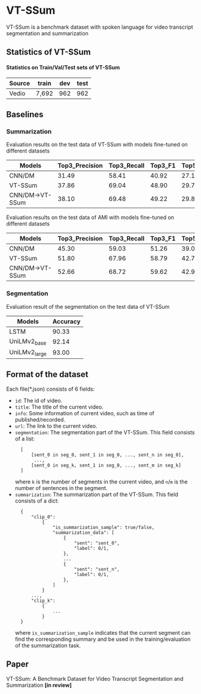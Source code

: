 # VT-SSum

VT-SSum is a benchmark dataset with spoken language for video transcript segmentation and summarization


## Statistics of VT-SSum
#### Statistics on Train/Val/Test sets of VT-SSum
| Source                        | train    | dev   | test |
|-------------------------------|----------|-------|------|
| Vedio                         | 7,692    | 962   | 962  |


<!-- #### Data statistics of VT-SSum in video-level
| Dataset                        | Avg.slides    | Avg.sents   | Avg.words |
|--------------------------------|---------------|-------------|-----------|
| VT-SSum                        | 33.3          | 293.1       | 4,208.1    |

#### Data statistics of VT-SSum in page-level compared with CNN/DM
| Dataset                        | Samples    | Avg.sents   | Avg.words |
|--------------------------------|------------|-------------|-----------|
| VT-SSum                        | 125,004    | 12.7        | 185.9     |
| CNN/DM                         | 311,971    | 38.6        | 690.9     | -->

## Baselines

### Summarization

Evaluation results on the test data of VT-SSum with models fine-tuned on different datasets

| Models                        | Top3_Precision | Top3_Recall    | Top3_F1        | Top5_Precision | Top5_Recall    |Top5_F1         | 
|-------------------------------|----------------|----------------|----------------|----------------|----------------|----------------|
| CNN/DM                        | 31.49          | 58.41          | 40.92          | 27.10          | 74.46          | 39.74          |
| VT-SSum                       | 37.86          | 69.04          | 48.90          | 29.79          | 80.79          | 43.53          |
| CNN/DM→VT-SSum                | 38.10          | 69.48          | 49.22          | 29.88          | 81.02          | 43.66          |

Evaluation results on the test data of AMI with models fine-tuned on different datasets

| Models                        | Top3_Precision | Top3_Recall    | Top3_F1        | Top5_Precision | Top5_Recall    |Top5_F1         | 
|-------------------------------|----------------|----------------|----------------|----------------|----------------|----------------|
| CNN/DM                        | 45.30          | 59.03          | 51.26          | 39.03          | 72.61          | 50.77          |
| VT-SSum                       | 51.80          | 67.96          | 58.79          | 42.72          | 79.26          | 55.51          |
| CNN/DM→VT-SSum                | 52.66          | 68.72          | 59.62          | 42.99          | 79.78          | 55.87          |


### Segmentation

Evaluation result of the segmentation on the test data of VT-SSum

| Models                        | Accuracy    |
|-------------------------------|-------------|
| LSTM                          | 90.33       |
| UniLMv2<sub>base</sub>        | 92.14       |
| UniLMv2<sub>large</sub>       | 93.00       |


##  Format of the dataset

Each file(*.json) consists of 6 fields:

- `id`: The id of video.
- `title`: The title of the current video.
- `info`: Some information of current video, such as time of published/recorded. 
- `url`: The link to the current video.
- `segmentation`: The segmentation part of the VT-SSum. This field consists of a list:
  ```
    [
        [sent_0 in seg_0, sent_1 in seg_0, ..., sent_n in seg_0],
         ..., 
        [sent_0 in seg_k, sent_1 in seg_0, ..., sent_m in seg_k]
    ]
  ```
  where `k` is the number of segments in the current video, and `n`/`m` is the number of sentences in the segment.
- `summarization`: The summarization part of the VT-SSum. This field consists of a dict:
  ```
    {
        "clip_0":
            {
                "is_summarization_sample": true/false,
                "summarization_data": [
                    {
                        "sent": "sent_0",
                        "label": 0/1,
                    },
                    ...
                    {
                        "sent": "sent_n",
                        "label": 0/1,
                    },
                ]
            }
        ...,
        "clip_k":
            {
                ...
            }
    }
  ```
  where `is_summarization_sample` indicates that the current segment can find the corresponding summary and be used in the training/evaluation of the summarization task. 
  
## Paper
VT-SSum: A Benchmark Dataset for Video Transcript Segmentation and Summarization **[in review]**


